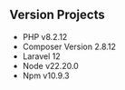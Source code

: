 

## Version Projects


- PHP v8.2.12
- Composer Version 2.8.12
- Laravel 12
- Node v22.20.0
- Npm v10.9.3

